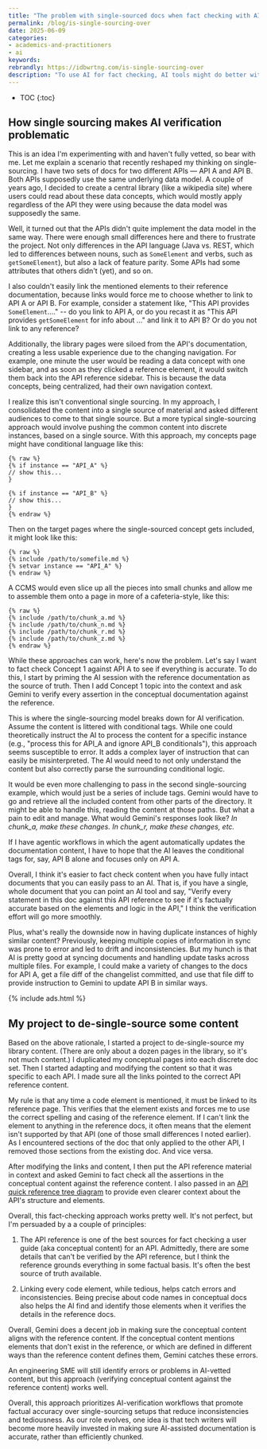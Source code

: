 ```yaml
---
title: "The problem with single-sourced docs when fact checking with AI"
permalink: /blog/is-single-sourcing-over
date: 2025-06-09
categories:
- academics-and-practitioners
- ai
keywords: 
rebrandly: https://idbwrtng.com/is-single-sourcing-over
description: "To use AI for fact checking, AI tools might do better with a complete, self-contained set of documentation to check against a reference. Single-sourcing, with its conditional and fragmented content, complicates this model."
---
```


* TOC
{:toc}

## How single sourcing makes AI verification problematic

This is an idea I'm experimenting with and haven't fully vetted, so bear with me. Let me explain a scenario that recently reshaped my thinking on single-sourcing. I have two sets of docs for two different APIs &mdash; API A and API B. Both APIs supposedly use the same underlying data model. A couple of years ago, I decided to create a central library (like a wikipedia site) where users could read about these data concepts, which would mostly apply regardless of the API they were using because the data model was supposedly the same.

Well, it turned out that the APIs didn't quite implement the data model in the same way. There were enough small differences here and there to frustrate the project. Not only differences in the API language (Java vs. REST, which led to differences between nouns, such as `SomeElement` and verbs, such as `getSomeElement`), but also a lack of feature parity. Some APIs had some attributes that others didn't (yet), and so on.

I also couldn't easily link the mentioned elements to their reference documentation, because links would force me to choose whether to link to API A or API B. For example, consider a statement like, "This API provides `SomeElement`...." -- do you link to API A, or do you recast it as "This API provides `getSomeElement` for info about ..." and link it to API B? Or do you not link to any reference?

Additionally, the library pages were siloed from the API's documentation, creating a less usable experience due to the changing navigation. For example, one minute the user would be reading a data concept with one sidebar, and as soon as they clicked a reference element, it would switch them back into the API reference sidebar. This is because the data concepts, being centralized, had their own navigation context.

I realize this isn't conventional single sourcing. In my approach, I consolidated the content into a single source of material and asked different audiences to come to that single source. But a more typical single-sourcing approach would involve pushing the common content into discrete instances, based on a single source. With this approach, my concepts page might have conditional language like this:

```
{% raw %}
{% if instance == "API_A" %}
// show this...
}

{% if instance == "API_B" %}
// show this...
}
{% endraw %}
```

Then on the target pages where the single-sourced concept gets included, it might look like this: 

```jinja
{% raw %}
{% include /path/to/somefile.md %}
{% setvar instance == "API_A" %}
{% endraw %}
```

A CCMS would even slice up all the pieces into small chunks and allow me to assemble them onto a page in more of a cafeteria-style, like this:

```jinja
{% raw %}
{% include /path/to/chunk_a.md %}
{% include /path/to/chunk_n.md %}
{% include /path/to/chunk_r.md %}
{% include /path/to/chunk_z.md %}
{% endraw %}
```

While these approaches can work, here's now the problem. Let's say I want to fact check Concept 1 against API A to see if everything is accurate. To do this, I start by priming the AI session with the reference documentation as the source of truth. Then I add Concept 1 topic into the context and ask Gemini to verify every assertion in the conceptual documentation against the reference.

This is where the single-sourcing model breaks down for AI verification. Assume the content is littered with conditional tags. While one could theoretically instruct the AI to process the content for a specific instance (e.g., "process this for API_A and ignore API_B conditionals"), this approach seems susceptible to error. It adds a complex layer of instruction that can easily be misinterpreted. The AI would need to not only understand the content but also correctly parse the surrounding conditional logic. 

It would be even more challenging to pass in the second single-sourcing example, which would just be a series of include tags. Gemini would have to go and retrieve all the included content from other parts of the directory. It might be able to handle this, reading the content at those paths. But what a pain to edit and manage. What would Gemini's responses look like? *In chunk_a, make these changes. In chunk_r, make these changes, etc.*

If I have agentic workflows in which the agent automatically updates the documentation content, I have to hope that the AI leaves the conditional tags for, say, API B alone and focuses only on API A.

Overall, I think it's easier to fact check content when you have fully intact documents that you can easily pass to an AI. That is, if you have a single, whole document that you can point an AI tool and say, "Verify every statement in this doc against this API reference to see if it's factually accurate based on the elements and logic in the API," I think the verification effort will go more smoothly. 

Plus, what's really the downside now in having duplicate instances of highly similar content? Previously, keeping multiple copies of information in sync was prone to error and led to drift and inconsistencies. But my hunch is that AI is pretty good at syncing documents and handling update tasks across multiple files. For example, I could make a variety of changes to the docs for API A, get a file diff of the changelist committed, and use that file diff to provide instruction to Gemini to update API B in similar ways.

{% include ads.html %}

## My project to de-single-source some content

Based on the above rationale, I started a project to de-single-source my library content. (There are only about a dozen pages in the library, so it's not much content.) I duplicated my conceptual pages into each discrete doc set. Then I started adapting and modifying the content so that it was specific to each API. I made sure all the links pointed to the correct API reference content. 

My rule is that any time a code element is mentioned, it must be linked to its reference page. This verifies that the element exists and forces me to use the correct spelling and casing of the reference element. If I can't link the element to anything in the reference docs, it often means that the element isn't supported by that API (one of those small differences I noted earlier). As I encountered sections of the doc that only applied to the other API, I removed those sections from the existing doc. And vice versa.

After modifying the links and content, I then put the API reference material in context and asked Gemini to fact check all the assertions in the conceptual content against the reference content. I also passed in an [API quick reference tree diagram](/ai/prompt-eng-api-qrgs.html) to provide even clearer context about the API's structure and elements. 

Overall, this fact-checking approach works pretty well. It's not perfect, but I'm persuaded by a a couple of principles: 

1. The API reference is one of the best sources for fact checking a user guide (aka conceptual content) for an API. Admittedly, there are some details that can't be verified by the API reference, but I think the reference grounds everything in some factual basis. It's often the best source of truth available.

2. Linking every code element, while tedious, helps catch errors and inconsistencies. Being precise about code names in conceptual docs also helps the AI find and identify those elements when it verifies the details in the reference docs.

Overall, Gemini does a decent job in making sure the conceptual content aligns with the reference content. If the conceptual content mentions elements that don't exist in the reference, or which are defined in different ways than the reference content defines them, Gemini catches these errors. 

An engineering SME will still identify errors or problems in AI-vetted content, but this approach (verifying conceptual content against the reference content) works well. 

Overall, this approach prioritizes AI-verification workflows that promote factual accuracy over single-sourcing setups that reduce inconsistencies and tediousness. As our role evolves, one idea is that tech writers will become more heavily invested in making sure AI-assisted documentation is accurate, rather than efficiently chunked.

